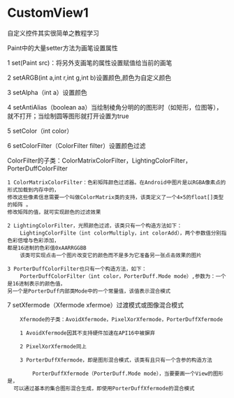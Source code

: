 # CustomView1
自定义控件其实很简单之教程学习

Paint中的大量setter方法为画笔设置属性

1 set(Paint src)：将另外支画笔的属性设置赋值给当前的画笔
  
2 setARGB(int a,int r,int g,int b)设置颜色,颜色为自定义颜色
  
3 setAlpha（int a）设置颜色
  
4 setAntiAlias（boolean aa）当绘制棱角分明的的图形时（如矩形，位图等），就不打开；当绘制圆等图形就打开设置为true
  
5 setColor（int color）
  
6 setColorFilter（ColorFilter filter）设置颜色过滤

ColorFilter的子类：ColorMatrixColorFilter，LightingColorFilter，PorterDuffColorFilter

	1 ColorMatrixColorFilter：色彩矩阵颜色过滤器。在Android中图片是以RGBA像素点的形式加载到内存中的，
    修改这些像素信息需要一个叫做ColorMatrix类的支持，该类定义了一个4×5的float[]类型的矩阵 。
    修改矩阵的值，就可实现颜色的过滤效果
  
	2 LightingColorFilter，光照颜色过滤，该类只有一个构造方法如下：
		LightingColorFilte（int colorMultiply，int colorAdd），两个参数值分别指色彩倍增与色彩添加，
    都是16进制的色彩值0xAARRGGBB
		该类可实现点击一个图片改变它的颜色而不是多为它准备另一张点击效果的图片
    
	3 PorterDuffColorFilter也只有一个构造方法，如下：
		PorterDuffColorFilter（int color，PorterDuff.Mode mode）,参数为：一个是16进制表示的颜色值，
    另一个是PorterDuff内部类Mode中的一个常量值，该值表示混合模式

7 setXfermode（Xfermode xfermoe）过渡模式或图像混合模式
  
		Xfermode的子类：AvoidXfermode，PixelXorXfermode，PorterDuffXfermode
    
		1 AvoidXfermode因其不支持硬件加速在API16中被摒弃
    
		2 PixelXorXfermode同上
    
		3 PorterDuffXfermode，即是图形混合模式，该类有且只有一个含参的构造方法
    
			PorterDuffXfermode（PorterDuff.Mode mode），当要要画一个View的图形是，
      可以通过基本的集合图形混合生成，即使用PorterDuffXfermode的混合模式
